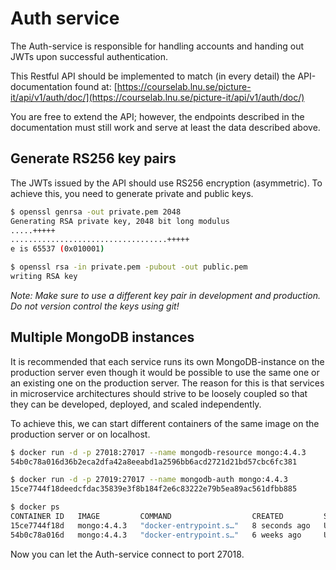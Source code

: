 # Auth service

The Auth-service is responsible for handling accounts and handing out JWTs upon successful authentication.

This Restful API should be implemented to match (in every detail) the API-documentation found at:
[https://courselab.lnu.se/picture-it/api/v1/auth/doc/](https://courselab.lnu.se/picture-it/api/v1/auth/doc/)

You are free to extend the API; however, the endpoints described in the documentation must still work and serve at least the data described above.

## Generate RS256 key pairs

The JWTs issued by the API should use RS256 encryption (asymmetric). To achieve this, you need to generate private and public keys.

```bash
$ openssl genrsa -out private.pem 2048
Generating RSA private key, 2048 bit long modulus
.....+++++
...................................+++++
e is 65537 (0x010001)

$ openssl rsa -in private.pem -pubout -out public.pem
writing RSA key

```

*Note: Make sure to use a different key pair in development and production. Do not version control the keys using git!*

## Multiple MongoDB instances

It is recommended that each service runs its own MongoDB-instance on the production server even though it would be possible to use the same one or an existing one on the production server. The reason for this is that services in microservice architectures should strive to be loosely coupled so that they can be developed, deployed, and scaled independently.

To achieve this, we can start different containers of the same image on the production server or on localhost.

```bash
$ docker run -d -p 27018:27017 --name mongodb-resource mongo:4.4.3
54b0c78a016d36b2eca2dfa42a8eeabd1a2596bb6acd2721d21bd57cbc6fc381

$ docker run -d -p 27019:27017 --name mongodb-auth mongo:4.4.3
15ce7744f18deedcfdac35839e3f8b184f2e6c83222e79b5ea89ac561dfbb885

$ docker ps
CONTAINER ID   IMAGE         COMMAND                  CREATED         STATUS             PORTS                      NAMES
15ce7744f18d   mongo:4.4.3   "docker-entrypoint.s…"   8 seconds ago   Up 6 seconds       0.0.0.0:27019->27017/tcp   mongodb-auth
54b0c78a016d   mongo:4.4.3   "docker-entrypoint.s…"   6 weeks ago     Up About an hour   0.0.0.0:27018->27017/tcp   mongodb-resource
```

Now you can let the Auth-service connect to port 27018.
